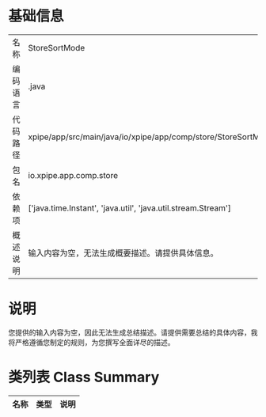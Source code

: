 # 基础信息

|      |      |
|------|------|
| 名称 | StoreSortMode |
| 编码语言 | .java |
| 代码路径 | xpipe/app/src/main/java/io/xpipe/app/comp/store/StoreSortMode.java |
| 包名 | io.xpipe.app.comp.store |
| 依赖项 | ['java.time.Instant', 'java.util', 'java.util.stream.Stream'] |
| 概述说明 | 输入内容为空，无法生成概要描述。请提供具体信息。 |

# 说明

您提供的输入内容为空，因此无法生成总结描述。请提供需要总结的具体内容，我将严格遵循您制定的规则，为您撰写全面详尽的描述。

# 类列表 Class Summary

| 名称   | 类型  | 说明 |
|-------|------|-------------|




